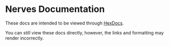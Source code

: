 <!--
  SPDX-FileCopyrightText: 2016 Justin Schneck
  SPDX-FileCopyrightText: 2019 Frank Hunleth
  SPDX-License-Identifier: CC-BY-4.0
-->
# Nerves Documentation

These docs are intended to be viewed through [HexDocs](https://hexdocs.pm/nerves).

You can still view these docs directly, however, the links and formatting may render incorrectly.
